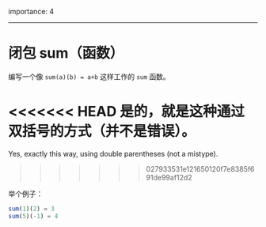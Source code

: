 importance: 4

---

# 闭包 sum（函数）

编写一个像 `sum(a)(b) = a+b` 这样工作的 `sum` 函数。

<<<<<<< HEAD
是的，就是这种通过双括号的方式（并不是错误）。
=======
Yes, exactly this way, using double parentheses (not a mistype).
>>>>>>> 027933531e121650120f7e8385f691de99af12d2

举个例子：

```js
sum(1)(2) = 3
sum(5)(-1) = 4
```

